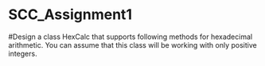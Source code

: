 # SCC_Assignment1


#Design a class HexCalc that supports following methods for hexadecimal arithmetic. You can assume that this class will be working with only positive integers.

